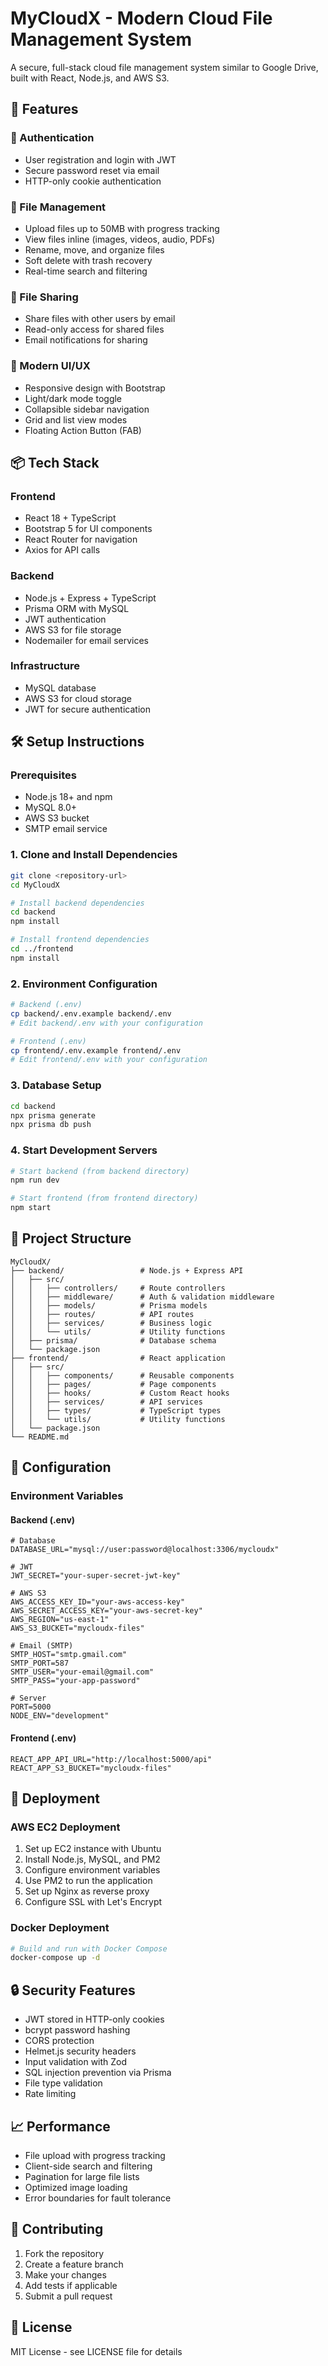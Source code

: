 # MyCloudX - Modern Cloud File Management System

A secure, full-stack cloud file management system similar to Google Drive, built with React, Node.js, and AWS S3.

## 🚀 Features

### 🔐 Authentication

- User registration and login with JWT
- Secure password reset via email
- HTTP-only cookie authentication

### 📁 File Management

- Upload files up to 50MB with progress tracking
- View files inline (images, videos, audio, PDFs)
- Rename, move, and organize files
- Soft delete with trash recovery
- Real-time search and filtering

### 🤝 File Sharing

- Share files with other users by email
- Read-only access for shared files
- Email notifications for sharing

### 🎨 Modern UI/UX

- Responsive design with Bootstrap
- Light/dark mode toggle
- Collapsible sidebar navigation
- Grid and list view modes
- Floating Action Button (FAB)

## 📦 Tech Stack

### Frontend

- React 18 + TypeScript
- Bootstrap 5 for UI components
- React Router for navigation
- Axios for API calls

### Backend

- Node.js + Express + TypeScript
- Prisma ORM with MySQL
- JWT authentication
- AWS S3 for file storage
- Nodemailer for email services

### Infrastructure

- MySQL database
- AWS S3 for cloud storage
- JWT for secure authentication

## 🛠️ Setup Instructions

### Prerequisites

- Node.js 18+ and npm
- MySQL 8.0+
- AWS S3 bucket
- SMTP email service

### 1. Clone and Install Dependencies

```bash
git clone <repository-url>
cd MyCloudX

# Install backend dependencies
cd backend
npm install

# Install frontend dependencies
cd ../frontend
npm install
```

### 2. Environment Configuration

```bash
# Backend (.env)
cp backend/.env.example backend/.env
# Edit backend/.env with your configuration

# Frontend (.env)
cp frontend/.env.example frontend/.env
# Edit frontend/.env with your configuration
```

### 3. Database Setup

```bash
cd backend
npx prisma generate
npx prisma db push
```

### 4. Start Development Servers

```bash
# Start backend (from backend directory)
npm run dev

# Start frontend (from frontend directory)
npm start
```

## 📁 Project Structure

```
MyCloudX/
├── backend/                 # Node.js + Express API
│   ├── src/
│   │   ├── controllers/     # Route controllers
│   │   ├── middleware/      # Auth & validation middleware
│   │   ├── models/          # Prisma models
│   │   ├── routes/          # API routes
│   │   ├── services/        # Business logic
│   │   └── utils/           # Utility functions
│   ├── prisma/              # Database schema
│   └── package.json
├── frontend/                # React application
│   ├── src/
│   │   ├── components/      # Reusable components
│   │   ├── pages/           # Page components
│   │   ├── hooks/           # Custom React hooks
│   │   ├── services/        # API services
│   │   ├── types/           # TypeScript types
│   │   └── utils/           # Utility functions
│   └── package.json
└── README.md
```

## 🔧 Configuration

### Environment Variables

#### Backend (.env)

```env
# Database
DATABASE_URL="mysql://user:password@localhost:3306/mycloudx"

# JWT
JWT_SECRET="your-super-secret-jwt-key"

# AWS S3
AWS_ACCESS_KEY_ID="your-aws-access-key"
AWS_SECRET_ACCESS_KEY="your-aws-secret-key"
AWS_REGION="us-east-1"
AWS_S3_BUCKET="mycloudx-files"

# Email (SMTP)
SMTP_HOST="smtp.gmail.com"
SMTP_PORT=587
SMTP_USER="your-email@gmail.com"
SMTP_PASS="your-app-password"

# Server
PORT=5000
NODE_ENV="development"
```

#### Frontend (.env)

```env
REACT_APP_API_URL="http://localhost:5000/api"
REACT_APP_S3_BUCKET="mycloudx-files"
```

## 🚀 Deployment

### AWS EC2 Deployment

1. Set up EC2 instance with Ubuntu
2. Install Node.js, MySQL, and PM2
3. Configure environment variables
4. Use PM2 to run the application
5. Set up Nginx as reverse proxy
6. Configure SSL with Let's Encrypt

### Docker Deployment

```bash
# Build and run with Docker Compose
docker-compose up -d
```

## 🔒 Security Features

- JWT stored in HTTP-only cookies
- bcrypt password hashing
- CORS protection
- Helmet.js security headers
- Input validation with Zod
- SQL injection prevention via Prisma
- File type validation
- Rate limiting

## 📈 Performance

- File upload with progress tracking
- Client-side search and filtering
- Pagination for large file lists
- Optimized image loading
- Error boundaries for fault tolerance

## 🤝 Contributing

1. Fork the repository
2. Create a feature branch
3. Make your changes
4. Add tests if applicable
5. Submit a pull request

## 📄 License

MIT License - see LICENSE file for details
